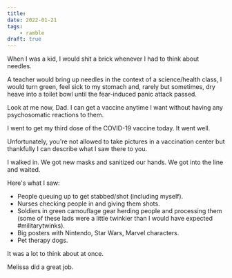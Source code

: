 ```yaml
---
title:
date: 2022-01-21
tags:
    - ramble
draft: true
---
```



When I was a kid, I would shit a brick whenever I had to think about needles.

A teacher would bring up needles in the context of a science/health class, I would turn green, feel sick to my stomach and, rarely but sometimes, dry heave into a toilet bowl until the fear-induced panic attack passed.

Look at me now, Dad. I can get a vaccine anytime I want without having any psychosomatic reactions to them.

I went to get my third dose of the COVID-19 vaccine today. It went well.

Unfortunately, you're not allowed to take pictures in a vaccination center but thankfully I can describe what I saw there to you.

I walked in. We got new masks and sanitized our hands. We got into the line and waited.

Here's what I saw:
- People queuing up to get stabbed/shot (including myself).
- Nurses checking people in and giving them shots.
- Soldiers in green camouflage gear herding people and processing them (some of these lads were a little twinkier than I would have expected \#militarytwinks).
- Big posters with Nintendo, Star Wars, Marvel characters.
- Pet therapy dogs.

It was a lot to think about at once.

Melissa did a great job.
